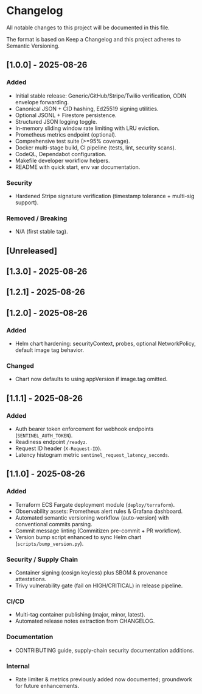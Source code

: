 # Changelog

All notable changes to this project will be documented in this file.

The format is based on Keep a Changelog and this project adheres to Semantic Versioning.

## [1.0.0] - 2025-08-26
### Added
- Initial stable release: Generic/GitHub/Stripe/Twilio verification, ODIN envelope forwarding.
- Canonical JSON + CID hashing, Ed25519 signing utilities.
- Optional JSONL + Firestore persistence.
- Structured JSON logging toggle.
- In-memory sliding window rate limiting with LRU eviction.
- Prometheus metrics endpoint (optional).
- Comprehensive test suite (>=95% coverage).
- Docker multi-stage build, CI pipeline (tests, lint, security scans).
- CodeQL, Dependabot configuration.
- Makefile developer workflow helpers.
- README with quick start, env var documentation.

### Security
- Hardened Stripe signature verification (timestamp tolerance + multi-sig support).

### Removed / Breaking
- N/A (first stable tag).

## [Unreleased]

## [1.3.0] - 2025-08-26

## [1.2.1] - 2025-08-26

## [1.2.0] - 2025-08-26
### Added
- Helm chart hardening: securityContext, probes, optional NetworkPolicy, default image tag behavior.

### Changed
- Chart now defaults to using appVersion if image.tag omitted.

## [1.1.1] - 2025-08-26
### Added
- Auth bearer token enforcement for webhook endpoints (`SENTINEL_AUTH_TOKEN`).
- Readiness endpoint `/readyz`.
- Request ID header (`X-Request-ID`).
- Latency histogram metric `sentinel_request_latency_seconds`.

## [1.1.0] - 2025-08-26
### Added
- Terraform ECS Fargate deployment module (`deploy/terraform`).
- Observability assets: Prometheus alert rules & Grafana dashboard.
- Automated semantic versioning workflow (auto-version) with conventional commits parsing.
- Commit message linting (Commitizen pre-commit + PR workflow).
- Version bump script enhanced to sync Helm chart (`scripts/bump_version.py`).

### Security / Supply Chain
- Container signing (cosign keyless) plus SBOM & provenance attestations.
- Trivy vulnerability gate (fail on HIGH/CRITICAL) in release pipeline.

### CI/CD
- Multi-tag container publishing (major, minor, latest).
- Automated release notes extraction from CHANGELOG.

### Documentation
- CONTRIBUTING guide, supply-chain security documentation additions.

### Internal
- Rate limiter & metrics previously added now documented; groundwork for future enhancements.

